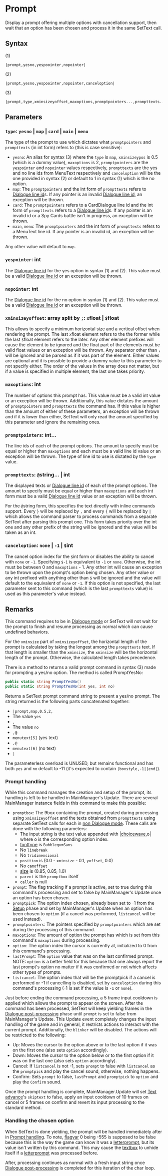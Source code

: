 # Prompt

Display a prompt offering multiple options with cancellation support, then wait that an option has been chosen and process it in the same SetText call.

## Syntax

(1)

````
|prompt,yesno,yespoointer,nopointer|
````

(2)

````
|prompt,yesno,yespoointer,nopointer,canceloption|
````

(3)

````
|prompt,type,xminsizeyoffset,maxoptions,promptpointers...,prompttexts...,canceloption|
````

## Parameters

### `type`: `yesno` | `map` | `card` | `main` | `menu`

The type of the prompt to use which dictates what `promptpointers` and `prompttexts` (in int form) refers to (this is case sensitive):

* `yesno`: An alias for syntax (3) where the `type` is `map`, `xminsizeypos` is 0.5 (which is a dummy value), `maxoptions` is 2, `promptpointers` are the `yespointer` and `nopointer` values respectively, `prompttexts` are the yes and no line ids from MenuText respectively and `canceloption` will be the one provided in syntax (2) or default to 1 in syntax (1) which is the no option.
* `map`: The `promptpointers` and the int form of `prompttexts` refers to [Dialogue line id](../Common%20commands%20id%20schemes/Dialogue%20line%20id.md)s. If any pointer is an invalid [Dialogue line id](../Common%20commands%20id%20schemes/Dialogue%20line%20id.md), an exception will be thrown.
* `card`: The `promptpointers` refers to a CardDialogue line id and the int form of `prompttexts` refers to a [Dialogue line id](../Common%20commands%20id%20schemes/Dialogue%20line%20id.md)s. If any pointer is an invalid id or a Spy Cards battle isn't in progress, an exception will be thrown.
* `main`, `menu`: The `promptpointers` and the int form of `prompttexts` refers to a MenuText line id. If any pointer is an invalid id, an exception will be thrown.

Any other value will default to `map`.

### `yespointer`: int

The [Dialogue line id](../Common%20commands%20id%20schemes/Dialogue%20line%20id.md) for the yes option in syntax (1) and (2). This value must be a valid [Dialogue line id](../Common%20commands%20id%20schemes/Dialogue%20line%20id.md) or an exception will be thrown.

### `nopointer`: int

The [Dialogue line id](../Common%20commands%20id%20schemes/Dialogue%20line%20id.md) for the no option in syntax (1) and (2). This value must be a valid [Dialogue line id](../Common%20commands%20id%20schemes/Dialogue%20line%20id.md) or an exception will be thrown.

### `xminsizeyoffset`: array split by `;`: `x`float | `$`float

This allows to specify a minimum horizontal size and a vertical offset when rendering the prompt. The last `x`float element refers to the the former while the last `$`float element refers to the later. Any other element prefixes will cause the element to be ignored and the float part of the elements must be valid float values or an exception will be thrown. Any separator other than `;` will be ignored and be parsed as if it was part of the element. Either values are optional and it is possible to provide a dummy value to this parameter to not specify either. The order of the values in the array does not matter, but if a value is specified in multiple element, the last one takes priority.

### `maxoptions`: int

The number of options this prompt has. This value must be a valid int value or an exception will be thrown. Additionally, this value dictates the amount of `promptpointers` and `prompttexts` the command has. If this value is higher than the amount of either of these parameters, an exception will be thrown and if it is lower than either, SetText will only read the amount specified by this parameter and ignore the remaining ones.

### `promptpointers`: int...

The line ids of each of the prompt options. The amount to specify must be equal or higher than `maxoptions` and each must be a valid line id value or an exception will be thrown. The type of line id to use is dictated by the `type` value.

### `prompttexts`: `@`string... | int

The displayed texts or [Dialogue line id](../Common%20commands%20id%20schemes/Dialogue%20line%20id.md) of each of the prompt options. The amount to specify must be equal or higher than `maxoptions` and each int form must be a valid [Dialogue line id](../Common%20commands%20id%20schemes/Dialogue%20line%20id.md) value or an exception will be thrown. 

For the `@`string form, this specifies the text directly with inline commands support. Every `}` will be replaced by `,` and every `{` will be replaced by `|` which allows the command parser to process commands from a separate SetText after parsing this prompt one. This form takes priority over the int one and any other prefix of the string will be ignored and the value will be taken as an int.

### `canceloption`: `none` | `-1` | `$`int

The cancel option index for the `$`int form or disables the ability to cancel with `none` or `-1`. Specifying `$-1` is equivalent to `-1` or `none`. Otherwise, the int must be between 0 and `maxoptions` - 1. Any other int will cause an exception to be thrown upon the prompt's option being chosen. Any other value or any int prefixed with anything other than `$` will be ignored and the value will default to the equivalent of `none` or `-1`. If this option is not specified, the last parameter sent to this command (which is the last `prompttexts` value) is used as this parameter's value instead.

## Remarks

This command requires to be in [Dialogue mode](../Dialogue%20mode.md) or SetText will not wait for the prompt to finish and resume processing as normal which can cause undefined behaviors.

For the `xminsize` part of `xminsizeyoffset`, the horizontal length of the prompt is calculated by taking the longest among the `prompttexts` text. If that length is smaller than the `xminsize`, the `xminsize` will be the horizontal length of the prompt. Otherwise, the calculated length takes precedence.

There is a method to returns a valid prompt command in syntax (3) made for prompting a yes/no option. The method is called PromptYesNo:

```cs
public static string PromptYesNo()
public static string PromptYesNo(int yes, int no)
```
Returns a SetText prompt command string to present a yes/no prompt. The string returned is the following parts concatenated together:

- `|prompt,map,0.5,2,`
- The value `yes`
- `,`
- The value `no`
- `,@`
- `menutext[5]` (yes text)
- `,@`
- `menutext[6]` (no text)
- `|`

The parameterless overload is UNUSED, but remains functional and has both `yes` and `no` default to -11 (it's expected to contain `|boxstyle,-1||end|`).

### Prompt handling

While this command manages the creation and setup of the prompt, its handling is left to be handled in MainManager's Update. There are several MainManager instance fields in this command to make this possible:

* `promptbox`: The 9box containing the prompt, created during processing using `xminsizeyoffset` and the texts obtained from `prompttexts` using separate SetText calls for each in [non Dialogue mode](../Dialogue%20mode.md#non-dialogue-mode). These calls are done with the following parameters:
    * The input string is the text value appended with |[choicewave](Choicewave.md),o| where o is the corresponding option index. 
    * [fonttype](../Notable%20states.md#fonttype) is `BubblegumSans`
    * No `linebreak`
    * No `tridimensional`
    * `position` is (0.0 - `xminsize` - 0.1, `yoffset`, 0.0)
    * No `camoffset`
    * [size](size.md) is (0.85, 0.85, 1.0)
    * `parent` is the `promptbox` itself
    * `caller` is null
* `prompt`: The flag tracking if a prompt is active, set to true during this command's processing and set to false by MainManager's Update once an option has been chosen.
* `promptpick`: The option index chosen, already been set to -1 from the [Setup](../Life%20Cycle.md#setup) phase and set by MainManager's Update when an option has been chosen to `option` (if a cancel was performed, `listcancel` will be used instead).
* `promptpointers`: The pointers specified by `promptpointers` which are set during the processing of this command.
* `maxoptions`: The amount of option the prompt has which is set from this command's `maxoptions` during processing.
* `option`: The option index the cursor is currently at, initialized to 0 from this command's processing.
* `lastPrompt`: The `option` value that was on the last confirmed prompt. NOTE: `option` is a better field for this because that one always report the last prompt's option no matter if it was confirmed or not which affects other types of prompts.
* `listcancel`: The option index that will be the promptpick if a cancel is performed or -1 if cancelling is disabled, set by `canceloption` during this command's processing (-1 is set if the value is `-1` or `none`).

Just before ending the command processing, a 5 frame input cooldown is applied which allows the prompt to appear on the screen. After the command has been processed, SetText will keep yielding frames in the [Dialogue post-processing](../Life%20Cycle.md#dialogue-post-processing) phase until `prompt` is set to false from MainManager's Update. This Update event completely changes the input handling of the game and in general, it restricts actions to interact with the current prompt. Additionally, the `blinker` will be disabled. The actions will be restricted to the following:

* Up: Moves the cursor to the option above or to the last option if it was on the first one (also sets `option` accordingly).
* Down: Moves the cursor to the option below or to the first option if it was on the last one (also sets `option` accordingly).
* Cancel: If `listcancel` is not -1, sets `prompt` to false with `listcancel` as the `promptpick` and play the cancel sound, otherwise, nothing happens.
* Confirm: Sets `prompt` to false, `lastPrompt` and `promptpick` to `option` and play the `Confirm` sound.

Once the prompt handling is complete, MainManager.Update will set [Text advance](../Related%20Systems/Text%20advance.md)'s `skiptext` to false, apply an input cooldown of 10 frames on cancel or 5 frames on confirm and revert its input processing to the standard method.

### Handling the chosen option

When SetText is done yielding, the prompt will be handled immediately after in [Prompt handling](../Life%20Cycle.md#prompt-handling). To note, [flagvar](../../Flags%20arrays/flagvar.md) 0 being -555 is supposed to be false because this is the way the game can know it was a [letterprompt](LetterPrompt.md), but its value isn't written by this command. This may cause the [textbox](../Notable%20states.md#textbox) to unhide itself if a [letterprompt](LetterPrompt.md) was processed before.

After, processing continues as normal with a fresh input string once [Dialogue post-processing](../Life%20Cycle.md#dialogue-post-processing) is completed for this iteration of the char loop.

